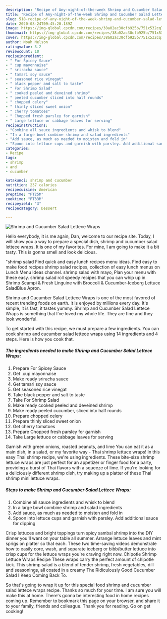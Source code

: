```yaml
---
description: "Recipe of Any-night-of-the-week Shrimp and Cucumber Salad Lettece Wraps"
title: "Recipe of Any-night-of-the-week Shrimp and Cucumber Salad Lettece Wraps"
slug: 518-recipe-of-any-night-of-the-week-shrimp-and-cucumber-salad-lettece-wraps
date: 2020-08-24T09:45:20.189Z
image: https://img-global.cpcdn.com/recipes/38a02ac30cfb925b/751x532cq70/shrimp-and-cucumber-salad-lettece-wraps-recipe-main-photo.jpg
thumbnail: https://img-global.cpcdn.com/recipes/38a02ac30cfb925b/751x532cq70/shrimp-and-cucumber-salad-lettece-wraps-recipe-main-photo.jpg
cover: https://img-global.cpcdn.com/recipes/38a02ac30cfb925b/751x532cq70/shrimp-and-cucumber-salad-lettece-wraps-recipe-main-photo.jpg
author: Noah Nelson
ratingvalue: 3.2
reviewcount: 10
recipeingredient:
- " For Spicey Sauce"
- " cup mayonnaise"
- " sriracha sauce"
- " tamari soy sauce"
- " seasoned rice vinegat"
- " black pepper and salt to taste"
- " For Shrimp Salad"
- " cooked peeled and deveined shrimp"
- " peeled cucumber sliced into half rounds"
- " chopped celery"
- " thinly sliced sweet onion"
- " cherry tomatoes"
- " Chopped fresh parsley for garnish"
- " Large lettuce or cabbage leaves for serving"
recipeinstructions:
- "Combine all sauce ingredients and whisk to blend"
- "In a large bowl combine shrimp and salad ingredients"
- "Add sauce, as much as needed to moisten and fold in"
- "Spoon into lettuce cups and garnish with parsley. Add additional sauce for dipping"
categories:
- Recipe
tags:
- shrimp
- and
- cucumber

katakunci: shrimp and cucumber 
nutrition: 237 calories
recipecuisine: American
preptime: "PT25M"
cooktime: "PT33M"
recipeyield: "3"
recipecategory: Dessert

---
```



![Shrimp and Cucumber Salad Lettece Wraps](https://img-global.cpcdn.com/recipes/38a02ac30cfb925b/751x532cq70/shrimp-and-cucumber-salad-lettece-wraps-recipe-main-photo.jpg)

Hello everybody, it is me again, Dan, welcome to our recipe site. Today, I will show you a way to prepare a special dish, shrimp and cucumber salad lettece wraps. It is one of my favorites. For mine, I am going to make it a bit tasty. This is gonna smell and look delicious.

&#34;shrimp salad Find quick and easy lunch recipes menu ideas. Find easy to make food recipes shrimp salad recipes, collection of easy lunch menus on Lunch Menu Ideas channel. shrimp salad with mayo, Plan your menu with these easy. shrimp salad roll speedy recipes that you can whip up in. Shrimp Scampi &amp; Fresh Linguine with Broccoli &amp; Cucumber-Iceberg Lettuce SaladBlue Apron.

Shrimp and Cucumber Salad Lettece Wraps is one of the most favored of recent trending foods on earth. It is enjoyed by millions every day. It's simple, it is fast, it tastes yummy. Shrimp and Cucumber Salad Lettece Wraps is something that I've loved my whole life. They are fine and they look wonderful.


To get started with this recipe, we must prepare a few ingredients. You can cook shrimp and cucumber salad lettece wraps using 14 ingredients and 4 steps. Here is how you cook that.

<!--inarticleads1-->

##### The ingredients needed to make Shrimp and Cucumber Salad Lettece Wraps:

1. Prepare  For Spicey Sauce
1. Get  .cup mayonnaise
1. Make ready  sriracha sauce
1. Get  tamari soy sauce
1. Get  seasoned rice vinegat
1. Take  black pepper and salt to taste
1. Take  For Shrimp Salad
1. Make ready  cooked peeled and deveined shrimp
1. Make ready  peeled cucumber, sliced into half rounds
1. Prepare  chopped celery
1. Prepare  thinly sliced sweet onion
1. Get  cherry tomatoes
1. Prepare  Chopped fresh parsley for garnish
1. Take  Large lettuce or cabbage leaves for serving


Garnish with green onions, roasted peanuts, and lime You can eat it as a main dish, in a salad, or my favorite way - Thai shrimp lettuce wraps! In this easy Thai shrimp recipe, we&#39;re using ingredients. These bite-size shrimp lettuce wraps are just perfect for an appetizer or finger food for a party, providing a burst of Thai flavors with a squeeze of lime. If you&#39;re looking for a deliciously different shrimp dish, try making up a platter of these Thai shrimp mini lettuce wraps. 

<!--inarticleads2-->

##### Steps to make Shrimp and Cucumber Salad Lettece Wraps:

1. Combine all sauce ingredients and whisk to blend
1. In a large bowl combine shrimp and salad ingredients
1. Add sauce, as much as needed to moisten and fold in
1. Spoon into lettuce cups and garnish with parsley. Add additional sauce for dipping


Crisp lettuces and bright toppings turn spicy sambal shrimp into the DIY dinner you&#39;ll want on your table all summer. Arrange lettuce leaves and mint sprigs on platter so that each. These two time-saving videos demonstrate how to easily core, wash, and separate iceberg or bibb/butter lettuce into crisp cups for the lettuce wraps you&#39;re craving right now. Chipotle Shrimp Lettuce Wraps Recipe These wraps carry the perfect amount of chipotle kick. This shrimp salad is a blend of tender shrimp, fresh vegetables, dill and seasonings, all coated in a creamy The Ridiculously Good Cucumber Salad I Keep Coming Back To. 

So that's going to wrap it up for this special food shrimp and cucumber salad lettece wraps recipe. Thanks so much for your time. I am sure you will make this at home. There's gonna be interesting food in home recipes coming up. Remember to bookmark this page on your browser, and share it to your family, friends and colleague. Thank you for reading. Go on get cooking!
